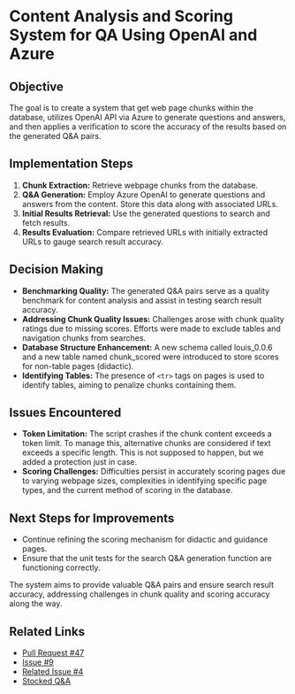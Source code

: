 # Content Analysis and Scoring System for QA Using OpenAI and Azure

## Objective

The goal is to create a system that get web page chunks within the database,
utilizes OpenAI API via Azure to generate questions and answers, and then
applies a verification to score the accuracy of the results based on the
generated Q&A pairs.

## Implementation Steps

1. **Chunk Extraction:** Retrieve webpage chunks from the database.
2. **Q&A Generation:** Employ Azure OpenAI to generate questions and answers
   from the content. Store this data along with associated URLs.
3. **Initial Results Retrieval:** Use the generated questions to search and
   fetch results.
4. **Results Evaluation:** Compare retrieved URLs with initially extracted URLs
   to gauge search result accuracy.

## Decision Making

- **Benchmarking Quality:** The generated Q&A pairs serve as a quality benchmark
  for content analysis and assist in testing search result accuracy.
- **Addressing Chunk Quality Issues:** Challenges arose with chunk quality
  ratings due to missing scores. Efforts were made to exclude tables and
  navigation chunks from searches.
- **Database Structure Enhancement:** A new schema called louis_0.0.6 and a new
  table named chunk_scored were introduced to store scores for non-table pages
  (didactic).
- **Identifying Tables:** The presence of `<tr>` tags on pages is used to
  identify tables, aiming to penalize chunks containing them.

## Issues Encountered

- **Token Limitation:** The script crashes if the chunk content exceeds a token
  limit. To manage this, alternative chunks are considered if text exceeds a
  specific length. This is not supposed to happen, but we added a protection
  just in case.
- **Scoring Challenges:** Difficulties persist in accurately scoring pages due
  to varying webpage sizes, complexities in identifying specific page types, and
  the current method of scoring in the database.

## Next Steps for Improvements

- Continue refining the scoring mechanism for didactic and guidance pages.
- Ensure that the unit tests for the search Q&A generation function are
  functioning correctly.

The system aims to provide valuable Q&A pairs and ensure search result accuracy,
addressing challenges in chunk quality and scoring accuracy along the way.

## Related Links
- [Pull Request #47](https://github.com/ai-cfia/ailab-db/pull/47)
- [Issue #9](https://github.com/ai-cfia/ailab-db/issues/9)
- [Related Issue #4](https://github.com/ai-cfia/finesse-data/issues/4)
- [Stocked
  Q&A](https://github.com/ai-cfia/finesse-data/tree/issue4-new-qna-for-search-jt)
